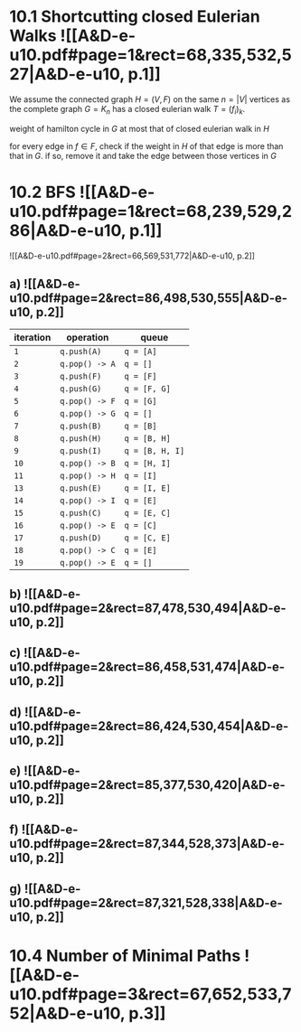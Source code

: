 

# 10.1      Shortcutting closed Eulerian Walks ![[A&D-e-u10.pdf#page=1&rect=68,335,532,527|A&D-e-u10, p.1]]


We assume the connected graph $H = (V, F)$ on the same $n = |V|$ vertices as the complete graph $G = K_{n}$ has a closed eulerian walk $T = (f_{i})_{k}$.


weight of hamilton cycle in $G$ at most that of closed eulerian walk in $H$


for every edge in $f \in F$, check if the weight in $H$ of that edge is more than that in $G$. if so, remove it and take the edge between those vertices in $G$




# 10.2      BFS ![[A&D-e-u10.pdf#page=1&rect=68,239,529,286|A&D-e-u10, p.1]]
![[A&D-e-u10.pdf#page=2&rect=66,569,531,772|A&D-e-u10, p.2]]

## a) ![[A&D-e-u10.pdf#page=2&rect=86,498,530,555|A&D-e-u10, p.2]]

| iteration | operation      | queue           |
| --------- | -------------- | --------------- |
| `1`       | `q.push(A)`    | `q = [A]`       |
| `2`       | `q.pop() -> A` | `q = []`        |
| `3`       | `q.push(F)`    | `q = [F]`       |
| `4`       | `q.push(G)`    | `q = [F, G]`    |
| `5`       | `q.pop() -> F` | `q = [G]`       |
| `6`       | `q.pop() -> G` | `q = []`        |
| `7`       | `q.push(B)`    | `q = [B]`       |
| `8`       | `q.push(H)`    | `q = [B, H]`    |
| `9`       | `q.push(I)`    | `q = [B, H, I]` |
| `10`      | `q.pop() -> B` | `q = [H, I]`    |
| `11`      | `q.pop() -> H` | `q = [I]`       |
| `13`      | `q.push(E)`    | `q = [I, E]`    |
| `14`      | `q.pop() -> I` | `q = [E]`       |
| `15`      | `q.push(C)`    | `q = [E, C]`    |
| `16`      | `q.pop() -> E` | `q = [C]`       |
| `17`      | `q.push(D)`    | `q = [C, E]`    |
| `18`      | `q.pop() -> C` | `q = [E]`       |
| `19`      | `q.pop() -> E` | `q = []`        |



## b) ![[A&D-e-u10.pdf#page=2&rect=87,478,530,494|A&D-e-u10, p.2]]


## c) ![[A&D-e-u10.pdf#page=2&rect=86,458,531,474|A&D-e-u10, p.2]]


## d) ![[A&D-e-u10.pdf#page=2&rect=86,424,530,454|A&D-e-u10, p.2]]


## e) ![[A&D-e-u10.pdf#page=2&rect=85,377,530,420|A&D-e-u10, p.2]]


## f) ![[A&D-e-u10.pdf#page=2&rect=87,344,528,373|A&D-e-u10, p.2]]


## g) ![[A&D-e-u10.pdf#page=2&rect=87,321,528,338|A&D-e-u10, p.2]]




# 10.4      Number of Minimal Paths ![[A&D-e-u10.pdf#page=3&rect=67,652,533,752|A&D-e-u10, p.3]]



